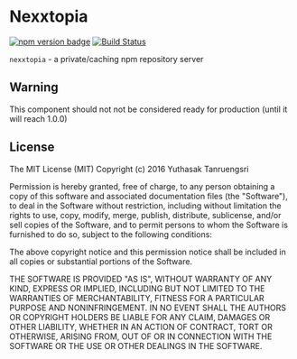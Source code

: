 # Nexxtopia 
[![npm version badge](https://img.shields.io/npm/v/nexxtopia.svg)](https://www.npmjs.org/package/nexxtopia)
[![Build Status](https://travis-ci.org/chaophraya/nexxtopia.svg?branch=master)](https://travis-ci.org/chaophraya/nexxtopia)

`nexxtopia` - a private/caching npm repository server

## Warning
This component should not not be considered ready for production (until it will reach 1.0.0)

## License
The MIT License (MIT)
Copyright (c) 2016 Yuthasak Tanruengsri

Permission is hereby granted, free of charge, to any person obtaining a copy of this software and associated documentation files (the "Software"), to deal in the Software without restriction, including without limitation the rights to use, copy, modify, merge, publish, distribute, sublicense, and/or sell copies of the Software, and to permit persons to whom the Software is furnished to do so, subject to the following conditions:

The above copyright notice and this permission notice shall be included in all copies or substantial portions of the Software.

THE SOFTWARE IS PROVIDED "AS IS", WITHOUT WARRANTY OF ANY KIND, EXPRESS OR IMPLIED, INCLUDING BUT NOT LIMITED TO THE WARRANTIES OF MERCHANTABILITY, FITNESS FOR A PARTICULAR PURPOSE AND NONINFRINGEMENT. IN NO EVENT SHALL THE AUTHORS OR COPYRIGHT HOLDERS BE LIABLE FOR ANY CLAIM, DAMAGES OR OTHER LIABILITY, WHETHER IN AN ACTION OF CONTRACT, TORT OR OTHERWISE, ARISING FROM, OUT OF OR IN CONNECTION WITH THE SOFTWARE OR THE USE OR OTHER DEALINGS IN THE SOFTWARE.
